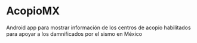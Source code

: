 # AcopioMX
Android app para mostrar información de los centros de acopio habilitados para apoyar a los damnificados por el sismo en México
